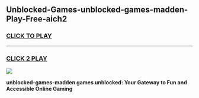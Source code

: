 
## Unblocked-Games-unblocked-games-madden-Play-Free-aich2
<h3>
<a href="https://premium76.site?title=unblocked-games-madden&ref=23A">CLICK TO PLAY</a></h3>
<hr>

<h3>
<a href="https://premium76.site?title=unblocked-games-madden&ref=23A">CLICK 2 PLAY</a>
  
</h3>

<a href="https://premium76.site?title=unblocked-games-madden&ref=23A"><img src="https://clearcache.store/games.png"></a>


**unblocked-games-madden games unblocked: Your Gateway to Fun and Accessible Online Gaming**
